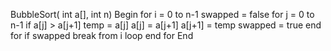 BubbleSort( int a[], int n)
Begin
    for i = 0 to n-1
        swapped = false
        for j = 0 to n-1
            if a[j] > a[j+1]
                temp = a[j]
                a[j] = a[j+1]
                a[j+1] = temp
                swapped = true
        end for
        if swapped
            break from i loop
    end for
End